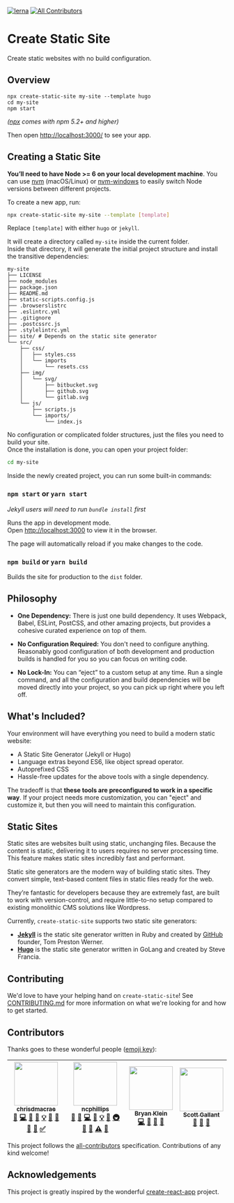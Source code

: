 [![lerna](https://img.shields.io/badge/maintained%20with-lerna-cc00ff.svg)](https://lernajs.io/)
[![All Contributors](https://img.shields.io/badge/all_contributors-4-orange.svg?style=flat-square)](#contributors)

# Create Static Site

Create static websites with no build configuration.

## Overview
```
npx create-static-site my-site --template hugo
cd my-site
npm start
```

*([npx](https://medium.com/@maybekatz/introducing-npx-an-npm-package-runner-55f7d4bd282b) comes with npm 5.2+ and higher)*

Then open [http://localhost:3000/](http://localhost:3000/) to see your app.<br>

## Creating a Static Site

**You’ll need to have Node >= 6 on your local development machine**. You can use [nvm](https://github.com/creationix/nvm#installation) (macOS/Linux) or [nvm-windows](https://github.com/coreybutler/nvm-windows#node-version-manager-nvm-for-windows) to easily switch Node versions between different projects.

To create a new app, run:

```sh
npx create-static-site my-site --template [template]
```

Replace `[template]` with either `hugo` or `jekyll`.

It will create a directory called `my-site` inside the current folder.<br>
Inside that directory, it will generate the initial project structure and install the transitive dependencies:

```
my-site
├── LICENSE
├── node_modules
├── package.json
├── README.md
├── static-scripts.config.js
├── .browserslistrc
├── .eslintrc.yml
├── .gitignore
├── .postcssrc.js
├── .stylelintrc.yml
├── site/ # Depends on the static site generator
└── src/
    ├── css/
    │   ├── styles.css
    │   └── imports
    │       └── resets.css
    ├── img/
    │   └── svg/
    │       ├── bitbucket.svg
    │       ├── github.svg
    │       └── gitlab.svg
    └── js/
        ├── scripts.js
        └── imports/
            └── index.js
```

No configuration or complicated folder structures, just the files you need to build your site.<br>
Once the installation is done, you can open your project folder:

```sh
cd my-site
```

Inside the newly created project, you can run some built-in commands:

### `npm start` or `yarn start`

_Jekyll users will need to run `bundle install` first_

Runs the app in development mode.<br>
Open [http://localhost:3000](http://localhost:3000) to view it in the browser.

The page will automatically reload if you make changes to the code.<br>

### `npm build` or `yarn build`

Builds the site for production to the `dist` folder.<br>

## Philosophy

* **One Dependency:** There is just one build dependency. It uses Webpack, Babel, ESLint, PostCSS, and other amazing projects, but provides a cohesive curated experience on top of them.

* **No Configuration Required:** You don't need to configure anything. Reasonably good configuration of both development and production builds is handled for you so you can focus on writing code.

* **No Lock-In:** You can “eject” to a custom setup at any time. Run a single command, and all the configuration and build dependencies will be moved directly into your project, so you can pick up right where you left off.

## What's Included?

Your environment will have everything you need to build a modern static website:
* A Static Site Generator (Jekyll or Hugo)
* Language extras beyond ES6, like object spread operator.
* Autoprefixed CSS
* Hassle-free updates for the above tools with a single dependency.

The tradeoff is that **these tools are preconfigured to work in a specific way**. If your project needs more customization, you can "eject" and customize it, but then you will need to maintain this configuration.

## Static Sites

Static sites are websites built using static, unchanging files. Because the content is static, delivering it to users requires no server processing time. This feature makes static sites incredibly fast and performant.

Static site generators are the modern way of building static sites. They convert simple, text-based content files in static files ready for the web.

They’re fantastic for developers because they are extremely fast, are built to work with version-control, and require little-to-no setup compared to existing monolithic CMS solutions like Wordpress.

Currently, `create-static-site` supports two static site generators:

- [**Jekyll**](https://jekyllrb.com) is the static site generator written in Ruby and created by [GitHub](https://github.com) founder, Tom Preston Werner.
- [**Hugo**](https://gohugo.io) is the static site generator written in GoLang and created by Steve Francia.

## Contributing

We'd love to have your helping hand on `create-static-site`! See [CONTRIBUTING.md](CONTRIBUTING.md) for more information on what we're looking for and how to get started.

## Contributors

Thanks goes to these wonderful people ([emoji key](https://github.com/kentcdodds/all-contributors#emoji-key)):

<!-- ALL-CONTRIBUTORS-LIST:START - Do not remove or modify this section -->
<!-- prettier-ignore -->
| [<img src="https://avatars2.githubusercontent.com/u/6855186?v=4" width="100px;"/><br /><sub><b>chrisdmacrae</b></sub>](https://github.com/chrisdmacrae)<br />[💬](#question-chrisdmacrae "Answering Questions") [💻](https://github.com/forestryio/create-static-site/commits?author=chrisdmacrae "Code") [🎨](#design-chrisdmacrae "Design") [📖](https://github.com/forestryio/create-static-site/commits?author=chrisdmacrae "Documentation") [💡](#example-chrisdmacrae "Examples") [🤔](#ideas-chrisdmacrae "Ideas, Planning, & Feedback") [👀](#review-chrisdmacrae "Reviewed Pull Requests") [📢](#talk-chrisdmacrae "Talks") [🔧](#tool-chrisdmacrae "Tools") [✅](#tutorial-chrisdmacrae "Tutorials") | [<img src="https://avatars2.githubusercontent.com/u/824015?v=4" width="100px;"/><br /><sub><b>ncphillips</b></sub>](https://github.com/ncphillips)<br />[💬](#question-ncphillips "Answering Questions") [🐛](https://github.com/forestryio/create-static-site/issues?q=author%3Ancphillips "Bug reports") [💻](https://github.com/forestryio/create-static-site/commits?author=ncphillips "Code") [📖](https://github.com/forestryio/create-static-site/commits?author=ncphillips "Documentation") [💡](#example-ncphillips "Examples") [🤔](#ideas-ncphillips "Ideas, Planning, & Feedback") [🚇](#infra-ncphillips "Infrastructure (Hosting, Build-Tools, etc)") [👀](#review-ncphillips "Reviewed Pull Requests") [📢](#talk-ncphillips "Talks") [⚠️](https://github.com/forestryio/create-static-site/commits?author=ncphillips "Tests") [🔧](#tool-ncphillips "Tools") | [<img src="https://avatars0.githubusercontent.com/u/6154767?v=4" width="100px;"/><br /><sub><b>Bryan Klein</b></sub>](http://bryanklein.com)<br />[💻](https://github.com/forestryio/create-static-site/commits?author=zivbk1 "Code") [🐛](https://github.com/forestryio/create-static-site/issues?q=author%3Azivbk1 "Bug reports") [📖](https://github.com/forestryio/create-static-site/commits?author=zivbk1 "Documentation") [🤔](#ideas-zivbk1 "Ideas, Planning, & Feedback") | [<img src="https://avatars0.githubusercontent.com/u/776019?v=4" width="100px;"/><br /><sub><b>Scott Gallant</b></sub>](http://forestry.io)<br />[🐛](https://github.com/forestryio/create-static-site/issues?q=author%3Ascottgallant "Bug reports") [📖](https://github.com/forestryio/create-static-site/commits?author=scottgallant "Documentation") [🤔](#ideas-scottgallant "Ideas, Planning, & Feedback") |
| :---: | :---: | :---: | :---: |
<!-- ALL-CONTRIBUTORS-LIST:END -->

This project follows the [all-contributors](https://github.com/kentcdodds/all-contributors) specification. Contributions of any kind welcome!

## Acknowledgements

This project is greatly inspired by the wonderful [create-react-app](https://github.com/facebookincubator/create-react-app/) project.
